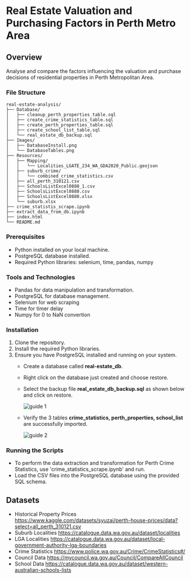 # Real Estate Valuation and Purchasing Factors in Perth Metro Area

## Overview
Analyse and compare the factors influencing the valuation and purchase decisions of residential properties in Perth Metropolitan Area.

### File Structure

```
real-estate-analysis/
├── Database/
│   ├── cleanup_perth_properties_table.sql
│   ├── create_crime_statistics_table.sql
│   ├── create_perth_properties_table.sql
│   ├── create_school_list_table.sql
│   └── real_estate_db_backup.sql
├── Images/
│   ├── DatabaseInstall.png
│   └── DatabaseTables.png
├── Resources/
│   ├── Mapping/
│   │   └── Localities_LGATE_234_WA_GDA2020_Public.geojson
│   ├── suburb_crime/
│   │   └── combined_crime_statistics.csv
│   ├── all_perth_310121.csv
│   ├── SchoolsListExcel0880_1.csv
│   ├── SchoolsListExcel0880.csv
│   ├── SchoolsListExcel0880.xlsx
│   └── suburb.xlsx
├── crime_statistis_scrape.ipynb
├── extract_data_from_db.ipynb
├── index.html
└── README.md
```

### Prerequisites

- Python installed on your local machine.
- PostgreSQL database installed.
- Required Python libraries: selenium, time, pandas, numpy

### Tools and Technologies

- Pandas for data manipulation and transformation.
- PostgreSQL for database management.
- Selenium for web scraping
- Time for timer delay
- Numpy for 0 to NaN convertion

### Installation

1. Clone the repository.
2. Install the required Python libraries.
3. Ensure you have PostgreSQL installed and running on your system.
   - Create a database called **real-estate_db**.
   - Right click on the database just created and choose restore.
   - Select the backup file **real_estate_db_backup.sql** as shown below and click on restore.

     ![guide 1](https://github.com/thenrymy/real-estate-analysis/blob/da3d92d3a32e36723fd2cdb9148ab193467f34d3/Images/DatabaseInstall.png)
   - Verify the 3 tables **crime_statistics, perth_properties, school_list** are successfully imported.

     ![guide 2](https://github.com/thenrymy/real-estate-analysis/blob/58eb8bde239578fd8e573aeda7c03030c8884f88/Images/DatabaseTables.png)

### Running the Scripts

- To perform the data extraction and transformation for Perth Crime Statistics, use 'crime_statistics_scrape.ipynb' and run.
- Load the CSV files into the PostgreSQL database using the provided SQL schema.

## Datasets
- Historical Property Prices https://www.kaggle.com/datasets/syuzai/perth-house-prices/data?select=all_perth_310121.csv
- Suburb Localities https://catalogue.data.wa.gov.au/dataset/localities
- LGA Localities https://catalogue.data.wa.gov.au/dataset/local-government-authority-lga-boundaries
- Crime Statistics https://www.police.wa.gov.au/Crime/CrimeStatistics#/
- Council Data https://mycouncil.wa.gov.au/Council/CompareAllCouncil
- School Data https://catalogue.data.wa.gov.au/dataset/western-australian-schools-lists
